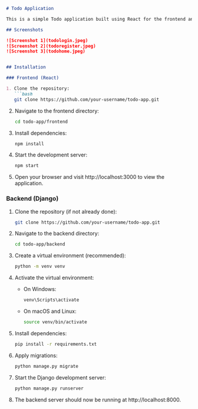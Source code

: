 ```markdown
# Todo Application

This is a simple Todo application built using React for the frontend and Django with Django REST Framework for the backend.

## Screenshots

![Screenshot 1](todologin.jpeg)
![Screenshot 2](todoregister.jpeg)
![Screenshot 3](todohome.jpeg)


## Installation

### Frontend (React)

1. Clone the repository:
   ```bash
   git clone https://github.com/your-username/todo-app.git
   ```

2. Navigate to the frontend directory:
   ```bash
   cd todo-app/frontend
   ```

3. Install dependencies:
   ```bash
   npm install
   ```

4. Start the development server:
   ```bash
   npm start
   ```

5. Open your browser and visit http://localhost:3000 to view the application.

### Backend (Django)

1. Clone the repository (if not already done):
   ```bash
   git clone https://github.com/your-username/todo-app.git
   ``` 

2. Navigate to the backend directory:
   ```bash
   cd todo-app/backend
   ```

3. Create a virtual environment (recommended):
   ```bash
   python -m venv venv
   ```

4. Activate the virtual environment:
   - On Windows:
     ```bash
     venv\Scripts\activate
     ```
   - On macOS and Linux:
     ```bash
     source venv/bin/activate
     ```

5. Install dependencies:
   ```bash
   pip install -r requirements.txt
   ```

6. Apply migrations:
   ```bash
   python manage.py migrate
   ```

7. Start the Django development server:
   ```bash
   python manage.py runserver
   ```

8. The backend server should now be running at http://localhost:8000.




